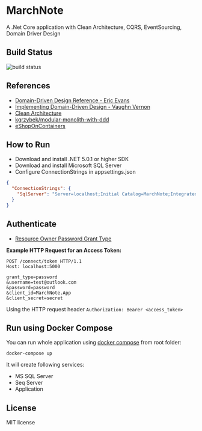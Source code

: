 # MarchNote
A .Net Core application with Clean Architecture, CQRS, EventSourcing, Domain Driver Design

## Build Status

![build status](https://github.com/linwenda/MarchNote/actions/workflows/dotnet.yml/badge.svg)

## References

- [Domain-Driven Design Reference - Eric Evans](https://www.domainlanguage.com/ddd/reference/)
- [Implementing Domain-Driven Design - Vaughn Vernon](https://github.com/VaughnVernon/IDDD_Samples)
- [Clean Architecture](https://blog.cleancoder.com/uncle-bob/2012/08/13/the-clean-architecture.html)
- [kgrzybek/modular-monolith-with-ddd](https://github.com/kgrzybek/modular-monolith-with-ddd)
- [eShopOnContainers](https://github.com/dotnet-architecture/eShopOnContainers)

## How to Run

- Download and install .NET 5.0.1 or higher SDK 
- Download and install Microsoft SQL Server
- Configure ConnectionStrings in appsettings.json
```json
{
  "ConnectionStrings": {
    "SqlServer": "Server=localhost;Initial Catalog=MarchNote;Integrated Security=true;"
  }
}
```
## Authenticate

- [Resource Owner Password Grant Type](https://www.oauth.com/oauth2-servers/access-tokens/password-grant/)

**Example HTTP Request for an Access Token:**
```http
POST /connect/token HTTP/1.1
Host: localhost:5000
 
grant_type=password
&username=test@outlook.com
&password=password
&client_id=MarchNote.App
&client_secret=secret
```

Using the HTTP request header `Authorization: Bearer <access_token>`

## Run using Docker Compose

You can run whole application using [docker compose](https://docs.docker.com/compose/) from root folder:
```shell
docker-compose up
```

It will create following services: <br/>
- MS SQL Server
- Seq Server
- Application

## License

MIT license

